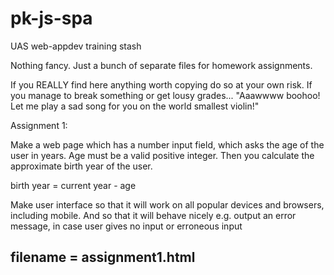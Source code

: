 # pk-js-spa
UAS web-appdev training stash

Nothing fancy. Just a bunch of separate files for homework assignments.

If you REALLY find here anything worth copying do so at your own risk. If you
manage to break something or get lousy grades... "Aaawwww boohoo! Let me play
a sad song for you on the world smallest violin!"

Assignment 1:

Make a web page which has a number input field, which asks the age of the user
in years. Age must be a valid positive integer. Then you calculate the
approximate birth year of the user.

birth year = current year - age

Make user interface so that it will work on all popular devices and browsers,
including mobile. And so that it will behave nicely e.g. output an error
message, in case user gives no input or erroneous input

filename = assignment1.html
--------------------------------------------------------------------------------
